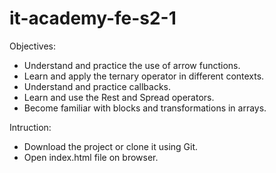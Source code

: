 # it-academy-fe-s2-1

Objectives:
- Understand and practice the use of arrow functions.
- Learn and apply the ternary operator in different contexts.
- Understand and practice callbacks.
- Learn and use the Rest and Spread operators.
- Become familiar with blocks and transformations in arrays.

Intruction:
- Download the project or clone it using Git.
- Open index.html file on browser.
